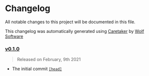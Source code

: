 # Changelog

All notable changes to this project will be documented in this file.


This changelog was automatically generated using [Caretaker](https://github.com/DevelopersToolbox/caretaker) by [Wolf Software](https://github.com/WolfSoftware)

### [v0.1.0](https://github.com/secopstoolbox/tcp-wrapper-country-filter/releases/v0.1.0)

> Released on February, 9th 2021

- The initial commit [`[head]`](https://github.com/secopstoolbox/tcp-wrapper-country-filter/commit/)

